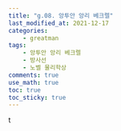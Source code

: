 ```yaml
---
title: "g.08. 앙투안 앙리 베크렐"
last_modified_at: 2021-12-17
categories:
    - greatman
tags:
    - 앙투안 앙리 베크렐
    - 방사선
    - 노벨 물리학상
comments: true
use_math: true
toc: true
toc_sticky: true
---
```


t